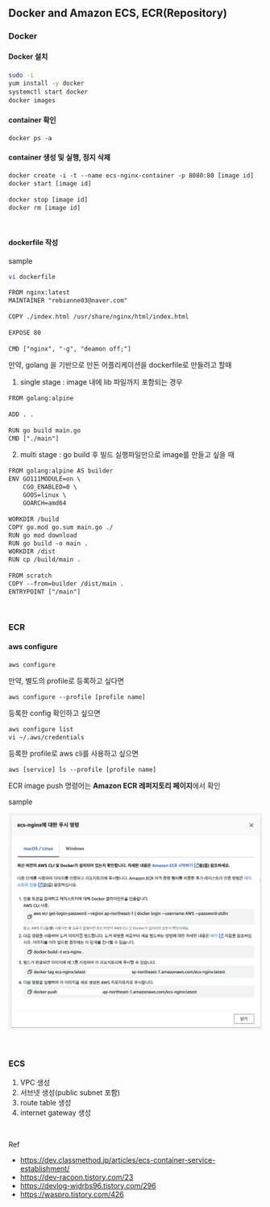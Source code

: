 ## Docker and Amazon ECS, ECR(Repository)

### Docker
#### Docker 설치
```bash
sudo -i
yum install -y docker
systemctl start docker
docker images
```
#### container 확인
```
docker ps -a
```
#### container 생성 및 실행, 정지 삭제
```
docker create -i -t --name ecs-nginx-container -p 8080:80 [image id]
docker start [image id]

docker stop [image id]
docker rm [image id]
```

<br>

#### dockerfile 작성
sample
```bash
vi dockerfile
```
```
FROM nginx:latest
MAINTAINER "rebianne03@naver.com"

COPY ./index.html /usr/share/nginx/html/index.html

EXPOSE 80

CMD ["nginx", "-g", "deamon off;"]
```
만약, golang 을 기반으로 만든 어플리케이션을 dockerfile로 만들려고 할때
1. single stage : image 내에 lib 파일까지 포함되는 경우
```
FROM golang:alpine

ADD . . 

RUN go build main.go
CMD ["./main"]
```
2. multi stage : go build 후 빌드 실행파일만으로 image를 만들고 싶을 때
```
FROM golang:alpine AS builder
ENV GO111MODULE=on \
    CGO_ENABLED=0 \
    GOOS=linux \
    GOARCH=amd64

WORKDIR /build
COPY go.mod go.sum main.go ./
RUN go mod download
RUN go build -o main .
WORKDIR /dist
RUN cp /build/main .

FROM scratch
COPY --from=builder /dist/main .
ENTRYPOINT ["/main"]
```

<br>

### ECR
#### aws configure
```
aws configure
```
만약, 별도의 profile로 등록하고 싶다면
```
aws configure --profile [profile name]
```
등록한 config 확인하고 싶으면
```
aws configure list
vi ~/.aws/credentials
```
등록한 profile로 aws cli를 사용하고 싶으면
```
aws [service] ls --profile [profile name]
```
ECR image push 명령어는 <strong>Amazon ECR 레퍼지토리 페이지</strong>에서 확인

sample
<p><img src="image/ecr/2023-06-27 ecr.png"/></p>

<br>


### ECS
1. VPC 생성
2. 서브넷 생성(public subnet 포함)
3. route table 생성
4. internet gateway 생성

<br>

Ref
- https://dev.classmethod.jp/articles/ecs-container-service-establishment/
- https://dev-racoon.tistory.com/23
- https://devlog-wjdrbs96.tistory.com/296
- https://waspro.tistory.com/426